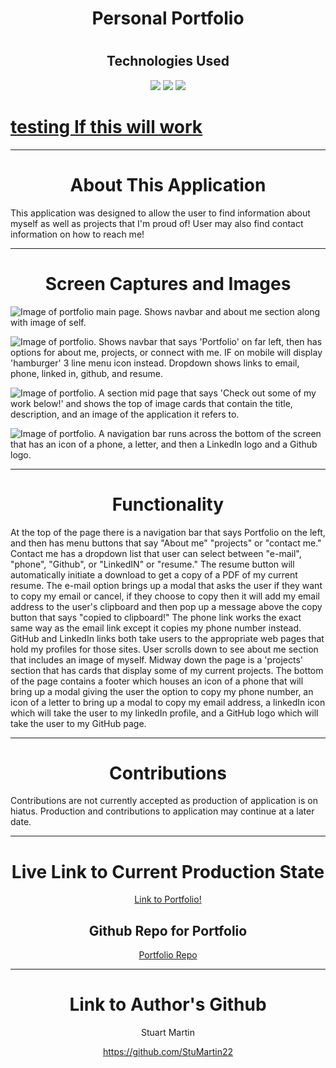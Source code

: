 <h1 align="center">Personal Portfolio</h1>
<h1 align="center"></h1>
<h2 align="center">Technologies Used</h1>
<p align="center">
    <img src="https://img.shields.io/badge/HTML-orange" />
    <img src="https://img.shields.io/badge/CSS-blue" />
    <img src="https://img.shields.io/badge/JavaScript-red" />
</p>




<h1><a href="#github"> testing If this will work </a></h1>





---

<h1 align="center">About This Application</h1>

This application was designed to allow the user to find information about myself as well as projects that I'm proud of! User may also find contact information on how to reach me!

---

<h1 align="center">Screen Captures and Images</h1>

![Image of portfolio main page. Shows navbar and about me section along with image of self.]( ./assets/images/main%20page.png "PortfolioMain")

![Image of portfolio. Shows navbar that says 'Portfolio' on far left, then has options for about me, projects, or connect with me. IF on mobile will display 'hamburger' 3 line menu icon instead. Dropdown shows links to email, phone, linked in, github, and resume.]( ./assets/images/NavandDropdown.png "PortfolioDropdown")

![Image of portfolio. A section mid page that says 'Check out some of my work below!' and shows the top of image cards that contain the title, description, and an image of the application it refers to.]( ./assets/images/CheckOutWork.png "Check Out My Work")

![Image of portfolio. A navigation bar runs across the bottom of the screen that has an icon of a phone, a letter, and then a LinkedIn logo and a Github logo.]( ./assets/images/footerwithLinks.png "Portfolio Footer")

---

<h1 align="center">Functionality</h1>

At the top of the page there is a navigation bar that says Portfolio on the left, and then has menu buttons that say "About me" "projects" or "contact me." Contact me has a dropdown list that user can select between "e-mail", "phone", "Github", or "LinkedIN" or "resume." The resume button will automatically initiate a download to get a copy of a PDF of my current resume. The e-mail option brings up a modal that asks the user if they want to copy my email or cancel, if they choose to copy then it will add my email address to the user's clipboard and then pop up a message above the copy button that says "copied to clipboard!" The phone link works the exact same way as the email link except it copies my phone number instead. GitHub and LinkedIn links both take users to the appropriate web pages that hold my profiles for those sites. User scrolls down to see about me section that includes an image of myself. Midway down the page is a 'projects' section that has cards that display some of my current projects. The bottom of the page contains a footer which houses an icon of a phone that will bring up a modal giving the user the option to copy my phone number, an icon of a letter to bring up a modal to copy my email address, a linkedIn icon which will take the user to my linkedIn profile, and a GitHub logo which will take the user to my GitHub page. 

---

<h1 align="center">Contributions</h1>

Contributions are not currently accepted as production of application is on hiatus. Production and contributions to application may continue at a later date.

---

<h1 align="center">Live Link to Current Production State</h1>

<p align="center"><a href="https://stumartin22.github.io/Portfolio/">Link to Portfolio!</a></p>

<h2 align="center">Github Repo for Portfolio</h2>
<p align="center"><a href="https://github.com/StuMartin22/Portfolio">Portfolio Repo</a></p>

---

<h1 align="center" id="github">Link to Author's Github</h1>

<p align="center">Stuart Martin</p>
<p align="center"><a href="https://github.com/StuMartin22">https://github.com/StuMartin22</a></p>